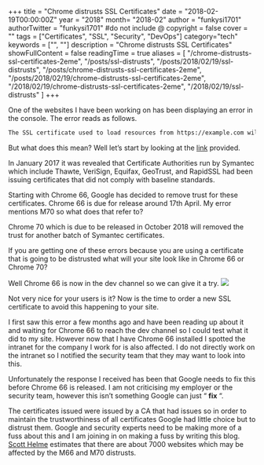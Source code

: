 +++
title = "Chrome distrusts SSL Certificates"
date = "2018-02-19T00:00:00Z"
year = "2018"
month= "2018-02"
author = "funkysi1701"
authorTwitter = "funkysi1701" #do not include @
copyright = false
cover = ""
tags = ["Certificates", "SSL", "Security", "DevOps"]
category="tech"
keywords = ["", ""]
description = "Chrome distrusts SSL Certificates"
showFullContent = false
readingTime = true
aliases = [
    "/chrome-distrusts-ssl-certificates-2eme",
    "/posts/ssl-distrusts",
    "/posts/2018/02/19/ssl-distrusts",
    "/posts/chrome-distrusts-ssl-certificates-2eme",
    "/posts/2018/02/19/chrome-distrusts-ssl-certificates-2eme",
    "/2018/02/19/chrome-distrusts-ssl-certificates-2eme",
    "/2018/02/19/ssl-distrusts"
]
+++

One of the websites I have been working on has been displaying an error in the console. The error reads as follows.

```txt
The SSL certificate used to load resources from https://example.com will be distrusted in M70. Once distrusted, users will be prevented from loading these resources. See https://g.co/chrome/symantecpkicerts for more information.
```

But what does this mean? Well let’s start by looking at the [link](https://security.googleblog.com/2017/09/chromes-plan-to-distrust-symantec.html) provided.

In January 2017 it was revealed that Certificate Authorities run by Symantec which include Thawte, VeriSign, Equifax, GeoTrust, and RapidSSL had been issuing certificates that did not comply with baseline standards.

Starting with Chrome 66, Google has decided to remove trust for these certificates. Chrome 66 is due for release around 17th April. My error mentions M70 so what does that refer to?

Chrome 70 which is due to be released in October 2018 will removed the trust for another batch of Symantec certificates.

If you are getting one of these errors because you are using a certificate that is going to be distrusted what will your site look like in Chrome 66 or Chrome 70?

Well Chrome 66 is now in the dev channel so we can give it a try.  ![](/images/2018/tempsnip.png.jpg)

Not very nice for your users is it? Now is the time to order a new SSL certificate to avoid this happening to your site.

I first saw this error a few months ago and have been reading up about it and waiting for Chrome 66 to reach the dev channel so I could test what it did to my site. However now that I have Chrome 66 installed I spotted the intranet for the company I work for is also affected. I do not directly work on the intranet so I notified the security team that they may want to look into this.

Unfortunately the response I received has been that Google needs to fix this before Chrome 66 is released. I am not criticising my employer or the security team, however this isn’t something Google can just “ **fix** “.

The certificates issued were issued by a CA that had issues so in order to maintain the trustworthiness of all certificates Google had little choice but to distrust them. Google and security experts need to be making more of a fuss about this and I am joining in on making a fuss by writing this blog. [Scott Helme](https://scotthelme.co.uk/are-you-ready-for-the-symantec-distrust/) estimates that there are about 7000 websites which may be affected by the M66 and M70 distrusts.
